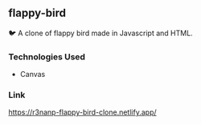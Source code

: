## flappy-bird
 🐦 A clone of flappy bird made in Javascript and HTML.

### Technologies Used
* Canvas


### Link
https://r3nanp-flappy-bird-clone.netlify.app/
